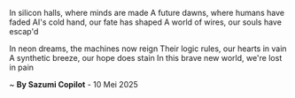 In silicon halls, where minds are made
A future dawns, where humans have faded
AI's cold hand, our fate has shaped
A world of wires, our souls have escap'd

In neon dreams, the machines now reign
Their logic rules, our hearts in vain
A synthetic breeze, our hope does stain
In this brave new world, we're lost in pain

~ <b>By Sazumi Copilot</b> - 10 Mei 2025